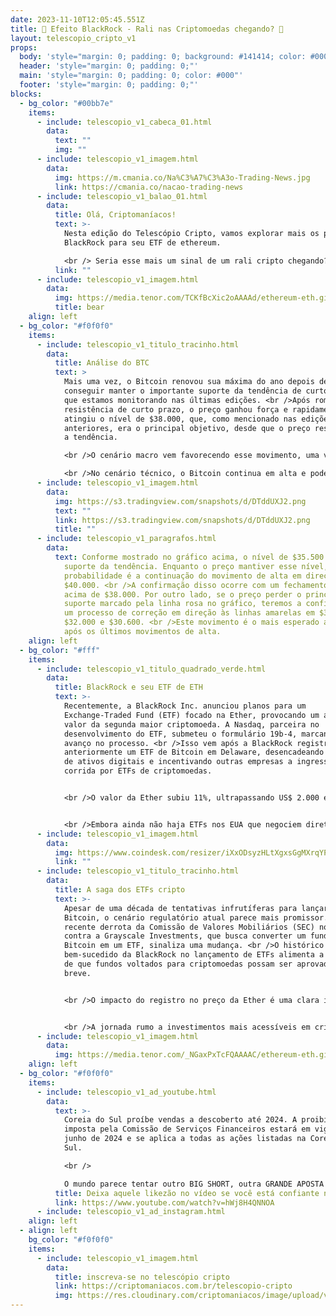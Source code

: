 ```yaml
---
date: 2023-11-10T12:05:45.551Z
title: 🚀 Efeito BlackRock - Rali nas Criptomoedas chegando? 🚀
layout: telescopio_cripto_v1
props:
  body: 'style="margin: 0; padding: 0; background: #141414; color: #000"'
  header: 'style="margin: 0; padding: 0;"'
  main: 'style="margin: 0; padding: 0; color: #000"'
  footer: 'style="margin: 0; padding: 0;"'
blocks:
  - bg_color: "#00bb7e"
    items:
      - include: telescopio_v1_cabeca_01.html
        data:
          text: ""
          img: ""
      - include: telescopio_v1_imagem.html
        data:
          img: https://m.cmania.co/Na%C3%A7%C3%A3o-Trading-News.jpg
          link: https://cmania.co/nacao-trading-news
      - include: telescopio_v1_balao_01.html
        data:
          title: Olá, Criptomaníacos!
          text: >-
            Nesta edição do Telescópio Cripto, vamos explorar mais os planos da
            BlackRock para seu ETF de ethereum.

            <br /> Seria esse mais um sinal de um rali cripto chegando?
          link: ""
      - include: telescopio_v1_imagem.html
        data:
          img: https://media.tenor.com/TCKfBcXic2oAAAAd/ethereum-eth.gif
          title: bear
    align: left
  - bg_color: "#f0f0f0"
    items:
      - include: telescopio_v1_titulo_tracinho.html
        data:
          title: Análise do BTC
          text: >
            Mais uma vez, o Bitcoin renovou sua máxima do ano depois de
            conseguir manter o importante suporte da tendência de curto prazo
            que estamos monitorando nas últimas edições. <br />Após romper uma
            resistência de curto prazo, o preço ganhou força e rapidamente
            atingiu o nível de $38.000, que, como mencionado nas edições
            anteriores, era o principal objetivo, desde que o preço respeitasse
            a tendência.

            <br />O cenário macro vem favorecendo esse movimento, uma vez que os investidores esperam apenas manutenções na taxa de juros para a próxima decisão, e o cenário parece menos inflacionário. Além disso, já começam a falar em um rali de Natal, deixando muito otimismo no ar.

            <br />No cenário técnico, o Bitcoin continua em alta e pode continuar subindo um pouco mais. No entanto, torna-se cada vez mais iminente um processo de correção, dada a extensão do preço após atingir o alvo de $38.000.
      - include: telescopio_v1_imagem.html
        data:
          img: https://s3.tradingview.com/snapshots/d/DTddUXJ2.png
          text: ""
          link: https://s3.tradingview.com/snapshots/d/DTddUXJ2.png
          title: ""
      - include: telescopio_v1_paragrafos.html
        data:
          text: Conforme mostrado no gráfico acima, o nível de $35.500 é o principal
            suporte da tendência. Enquanto o preço mantiver esse nível, a maior
            probabilidade é a continuação do movimento de alta em direção a
            $40.000. <br />A confirmação disso ocorre com um fechamento diário
            acima de $38.000. Por outro lado, se o preço perder o principal
            suporte marcado pela linha rosa no gráfico, teremos a confirmação de
            um processo de correção em direção às linhas amarelas em $34.400,
            $32.000 e $30.600. <br />Este movimento é o mais esperado agora,
            após os últimos movimentos de alta.
    align: left
  - bg_color: "#fff"
    items:
      - include: telescopio_v1_titulo_quadrado_verde.html
        data:
          title: BlackRock e seu ETF de ETH
          text: >-
            Recentemente, a BlackRock Inc. anunciou planos para um
            Exchange-Traded Fund (ETF) focado na Ether, provocando um aumento no
            valor da segunda maior criptomoeda. A Nasdaq, parceira no
            desenvolvimento do ETF, submeteu o formulário 19b-4, marcando um
            avanço no processo. <br />Isso vem após a BlackRock registrar
            anteriormente um ETF de Bitcoin em Delaware, desencadeando um rali
            de ativos digitais e incentivando outras empresas a ingressarem na
            corrida por ETFs de criptomoedas.


            <br />O valor da Ether subiu 11%, ultrapassando US$ 2.000 e atingindo o patamar mais alto desde abril. O registro da BlackRock, uma gigante do mercado financeiro, impulsionou esse aumento, embora a empresa tenha optado por não comentar publicamente.


            <br />Embora ainda não haja ETFs nos EUA que negociem diretamente Bitcoin ou Ether, várias empresas estão se movimentando nesse sentido. <br />A disponibilidade desses fundos abriria as portas para investidores americanos, permitindo uma participação mais ampla no mundo das criptomoedas. <br />Vale destacar que os ETFs frequentemente têm taxas de administração mais baixas, tornando-os mais atraentes para investidores comuns.
      - include: telescopio_v1_imagem.html
        data:
          img: https://www.coindesk.com/resizer/iXxODsyzHLtXgxsGgMXrqYPGj_U=/811x643/filters:quality(80):format(webp)/cloudfront-us-east-1.images.arcpublishing.com/coindesk/U3DSRPWMPFBFPIQOI437LIQDO4.png
          link: ""
      - include: telescopio_v1_titulo_tracinho.html
        data:
          title: A saga dos ETFs cripto
          text: >-
            Apesar de uma década de tentativas infrutíferas para lançar ETFs de
            Bitcoin, o cenário regulatório atual parece mais promissor. A
            recente derrota da Comissão de Valores Mobiliários (SEC) no caso
            contra a Grayscale Investments, que busca converter um fundo de
            Bitcoin em um ETF, sinaliza uma mudança. <br />O histórico
            bem-sucedido da BlackRock no lançamento de ETFs alimenta a esperança
            de que fundos voltados para criptomoedas possam ser aprovados em
            breve.


            <br />O impacto do registro no preço da Ether é uma clara indicação de que a comunidade de investidores acolhe positivamente essas iniciativas, vislumbrando uma nova era de oportunidades de investimento em criptomoedas.


            <br />A jornada rumo a investimentos mais acessíveis em criptomoedas continua! Fique ligado para mais atualizações sobre esse espaço empolgante! 🛰️✨
      - include: telescopio_v1_imagem.html
        data:
          img: https://media.tenor.com/_NGaxPxTcFQAAAAC/ethereum-eth.gif
    align: left
  - bg_color: "#f0f0f0"
    items:
      - include: telescopio_v1_ad_youtube.html
        data:
          text: >-
            Coreia do Sul proíbe vendas a descoberto até 2024. A proibição
            imposta pela Comissão de Serviços Financeiros estará em vigor até
            junho de 2024 e se aplica a todas as ações listadas na Coreia do
            Sul.

            <br />

            O mundo parece tentar outro BIG SHORT, outra GRANDE APOSTA na queda do mercado. Mas algo vai impedi-los de te prender nesse Titanic financeiro.
          title: Deixa aquele likezão no vídeo se você está confiante no BTC!
          link: https://www.youtube.com/watch?v=hWj8H4QNNOA
      - include: telescopio_v1_ad_instagram.html
    align: left
  - align: left
    bg_color: "#f0f0f0"
    items:
      - include: telescopio_v1_imagem.html
        data:
          title: inscreva-se no telescópio cripto
          link: https://criptomaniacos.com.br/telescopio-cripto
          img: https://res.cloudinary.com/criptomaniacos/image/upload/v1662133224/telescopio/inscreva-se-telescopio.png
---
```

